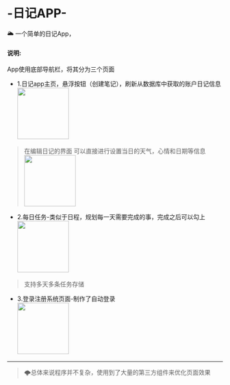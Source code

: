 
# -日记APP-

🌥 一个简单的日记App，

#### 说明:

App使用底部导航栏，将其分为三个页面
- 1.日记app主页，悬浮按钮（创建笔记），刷新从数据库中获取的账户日记信息<br/>
<img src="https://user-images.githubusercontent.com/56253496/126754307-54054f14-45f4-405d-ad5a-95f0cdfc05cf.jpg" width="120px"><br/>
> 在编辑日记的界面
> 可以直接进行设置当日的天气，心情和日期等信息<br/>
<img src="https://user-images.githubusercontent.com/56253496/126754749-63d108bc-afec-4ce1-8aad-308c0c771dce.jpg" width="120px"><br/>
- 2.每日任务-类似于日程，规划每一天需要完成的事，完成之后可以勾上<br/>
 <img src="https://user-images.githubusercontent.com/56253496/126754824-3c53241c-5f64-4e75-862f-9854004a9594.jpg"  width="120px"><br/>
> 支持多天多条任务存储

- 3.登录注册系统页面-制作了自动登录 <br/>
<img src="https://user-images.githubusercontent.com/56253496/126755042-869b3f94-803d-4f7c-a754-b029485c60e2.jpg" width="120px"/><br/>


------
> 🌩总体来说程序并不复杂，使用到了大量的第三方组件来优化页面效果
